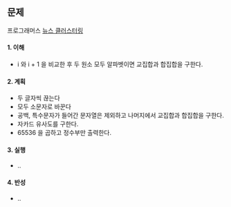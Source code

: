 ## 문제

프로그래머스 [뉴스 클러스터링](https://school.programmers.co.kr/learn/courses/30/lessons/17677?language=java)

#### 1. 이해

- i 와 i + 1 을 비교한 후 두 원소 모두 알파벳이면 교집합과 합집합을 구한다.

#### 2. 계획

- 두 글자씩 끊는다
- 모두 소문자로 바꾼다
- 공백, 특수문자가 들어간 문자열은 제외하고 나머지에서 교집합과 합집합을 구한다.
- 자카드 유사도를 구한다.
- 65536 을 곱하고 정수부만 출력한다.

#### 3. 실행

- ..

#### 4. 반성

- ..
